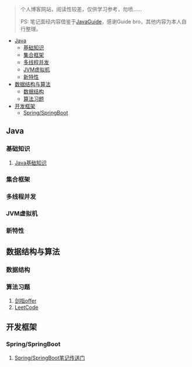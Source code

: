 > 个人博客网站，阅读性较差，仅供学习参考，勿喷……
>
> PS: 笔记面经内容借鉴于[JavaGuide](https://snailclimb.gitee.io/javaguide/)，感谢Guide bro，其他内容为本人自行整理。

- [Java](#Java)
  - [基础知识](#基础知识)
  - [集合框架](#集合框架)
  - [多线程并发](#多线程并发)
  - [JVM虚拟机](#JVM虚拟机)
  - [新特性](#新特性)
- [数据结构与算法](#数据结构与算法)
  - [数据结构](#数据结构)
  - [算法习题](#算法习题)
- [开发框架](#开发框架)
  - [Spring/SpringBoot](#Spring/SpringBoot)

## Java

### 基础知识

1. [Java基础知识](docs/java/basic/Java基础知识.md)

### 集合框架

### 多线程并发

### JVM虚拟机

### 新特性

## 数据结构与算法

### 数据结构

### 算法习题

1. [剑指offer](docs/data-structures&algorithm/剑指offer算法笔记.md)
2. [LeetCode](docs/data-structures&algorithm/algorithm/README.md)



## 开发框架

### Spring/SpringBoot

1. [Spring/SpringBoot笔记传送门](docs/dev-framework/Spring&SpringBoot.md)

